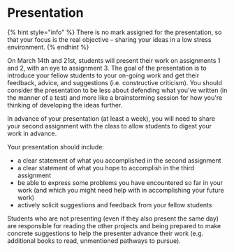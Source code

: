 # Presentation

{% hint style="info" %}
There is no mark assigned for the presentation, so that your focus is the real objective – sharing your ideas in a low stress environment.
{% endhint %}

On March 14th and 21st, students will present their work on assignments 1 and 2, with an eye to assignment 3. The goal of the presentation is to introduce your fellow students to your on-going work and get their feedback, advice, and suggestions (i.e. constructive criticism). You should consider the presentation to be less about defending what you've written (in the manner of a test) and more like a brainstorming session for how you're thinking of developing the ideas further.&#x20;

In advance of your presentation (at least a week), you will need to share your second assignment with the class to allow students to digest your work in advance.&#x20;

Your presentation should include:

* a clear statement of what you accomplished in the second assignment&#x20;
* a clear statement of what you hope to accomplish in the third assignment
* be able to express some problems you have encountered so far in your work (and which you might need help with in accomplishing your future work)
* actively solicit suggestions and feedback from your fellow students

Students who are not presenting (even if they also present the same day) are responsible for reading the other projects and being prepared to make concrete suggestions to help the presenter advance their work (e.g. additional books to read, unmentioned pathways to pursue).
